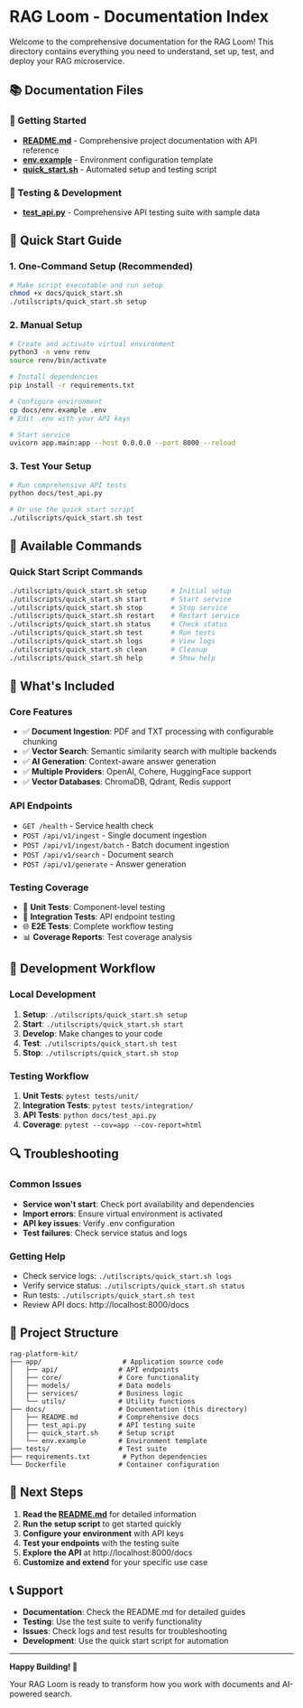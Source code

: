 # RAG Loom - Documentation Index

Welcome to the comprehensive documentation for the RAG Loom! This directory contains everything you need to understand, set up, test, and deploy your RAG microservice.

## 📚 Documentation Files

### 🚀 Getting Started
- **[README.md](README.md)** - Comprehensive project documentation with API reference
- **[env.example](env.example)** - Environment configuration template
- **[quick_start.sh](quick_start.sh)** - Automated setup and testing script

### 🧪 Testing & Development
- **[test_api.py](test_api.py)** - Comprehensive API testing suite with sample data

## 🎯 Quick Start Guide

### 1. **One-Command Setup** (Recommended)
```bash
# Make script executable and run setup
chmod +x docs/quick_start.sh
./utilscripts/quick_start.sh setup
```

### 2. **Manual Setup**
```bash
# Create and activate virtual environment
python3 -m venv renv
source renv/bin/activate

# Install dependencies
pip install -r requirements.txt

# Configure environment
cp docs/env.example .env
# Edit .env with your API keys

# Start service
uvicorn app.main:app --host 0.0.0.0 --port 8000 --reload
```

### 3. **Test Your Setup**
```bash
# Run comprehensive API tests
python docs/test_api.py

# Or use the quick start script
./utilscripts/quick_start.sh test
```

## 🔧 Available Commands

### Quick Start Script Commands
```bash
./utilscripts/quick_start.sh setup      # Initial setup
./utilscripts/quick_start.sh start      # Start service
./utilscripts/quick_start.sh stop       # Stop service
./utilscripts/quick_start.sh restart    # Restart service
./utilscripts/quick_start.sh status     # Check status
./utilscripts/quick_start.sh test       # Run tests
./utilscripts/quick_start.sh logs       # View logs
./utilscripts/quick_start.sh clean      # Cleanup
./utilscripts/quick_start.sh help       # Show help
```

## 📖 What's Included

### **Core Features**
- ✅ **Document Ingestion**: PDF and TXT processing with configurable chunking
- ✅ **Vector Search**: Semantic similarity search with multiple backends
- ✅ **AI Generation**: Context-aware answer generation
- ✅ **Multiple Providers**: OpenAI, Cohere, HuggingFace support
- ✅ **Vector Databases**: ChromaDB, Qdrant, Redis support

### **API Endpoints**
- `GET /health` - Service health check
- `POST /api/v1/ingest` - Single document ingestion
- `POST /api/v1/ingest/batch` - Batch document ingestion
- `POST /api/v1/search` - Document search
- `POST /api/v1/generate` - Answer generation

### **Testing Coverage**
- 🧪 **Unit Tests**: Component-level testing
- 🔗 **Integration Tests**: API endpoint testing
- 🌐 **E2E Tests**: Complete workflow testing
- 📊 **Coverage Reports**: Test coverage analysis

## 🚀 Development Workflow

### **Local Development**
1. **Setup**: `./utilscripts/quick_start.sh setup`
2. **Start**: `./utilscripts/quick_start.sh start`
3. **Develop**: Make changes to your code
4. **Test**: `./utilscripts/quick_start.sh test`
5. **Stop**: `./utilscripts/quick_start.sh stop`

### **Testing Workflow**
1. **Unit Tests**: `pytest tests/unit/`
2. **Integration Tests**: `pytest tests/integration/`
3. **API Tests**: `python docs/test_api.py`
4. **Coverage**: `pytest --cov=app --cov-report=html`

## 🔍 Troubleshooting

### **Common Issues**
- **Service won't start**: Check port availability and dependencies
- **Import errors**: Ensure virtual environment is activated
- **API key issues**: Verify .env configuration
- **Test failures**: Check service status and logs

### **Getting Help**
- Check service logs: `./utilscripts/quick_start.sh logs`
- Verify service status: `./utilscripts/quick_start.sh status`
- Run tests: `./utilscripts/quick_start.sh test`
- Review API docs: http://localhost:8000/docs

## 📁 Project Structure

```
rag-platform-kit/
├── app/                    # Application source code
│   ├── api/               # API endpoints
│   ├── core/              # Core functionality
│   ├── models/            # Data models
│   ├── services/          # Business logic
│   └── utils/             # Utility functions
├── docs/                  # Documentation (this directory)
│   ├── README.md          # Comprehensive docs
│   ├── test_api.py        # API testing suite
│   ├── quick_start.sh     # Setup script
│   └── env.example        # Environment template
├── tests/                 # Test suite
├── requirements.txt        # Python dependencies
└── Dockerfile             # Container configuration
```

## 🌟 Next Steps

1. **Read the [README.md](README.md)** for detailed information
2. **Run the setup script** to get started quickly
3. **Configure your environment** with API keys
4. **Test your endpoints** with the testing suite
5. **Explore the API** at http://localhost:8000/docs
6. **Customize and extend** for your specific use case

## 📞 Support

- **Documentation**: Check the README.md for detailed guides
- **Testing**: Use the test suite to verify functionality
- **Issues**: Check logs and test results for troubleshooting
- **Development**: Use the quick start script for automation

---

**Happy Building! 🚀**

Your RAG Loom is ready to transform how you work with documents and AI-powered search.
